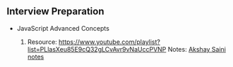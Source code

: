 ## Interview Preparation

- JavaScript Advanced Concepts

  1. Resource: https://www.youtube.com/playlist?list=PLlasXeu85E9cQ32gLCvAvr9vNaUccPVNP
     Notes: [Akshay Saini notes](/Akshay%20Saini%20-%20Notes.pdf)
